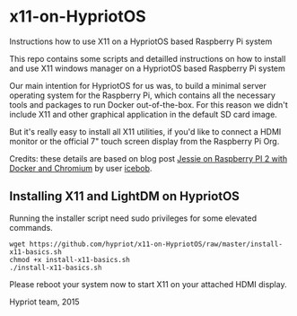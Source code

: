 # x11-on-HypriotOS
Instructions how to use X11 on a HypriotOS based Raspberry Pi system

This repo contains some scripts and detailled instructions on how to install and use X11 windows manager on a HypriotOS based Raspberry Pi system

Our main intention for HypriotOS for us was, to build a minimal server operating system for the 
Raspberry Pi, which contains all the necessary tools and packages to run Docker out-of-the-box. 
For this reason we didn't include X11 and other graphical application in the default SD card image.

But it's really easy to install all X11 utilities, if you'd like to connect a HDMI monitor or the official 7" touch screen display from the Raspberry Pi Org.

Credits:
these details are based on blog post [Jessie on Raspberry PI 2 with Docker and Chromium](https://medium.com/@icebob/jessie-on-raspberry-pi-2-with-docker-and-chromium-c43b8d80e7e1) by user [icebob](https://medium.com/@icebob).


## Installing X11 and LightDM on HypriotOS
Running the installer script need sudo privileges for some elevated commands.
```
wget https://github.com/hypriot/x11-on-HypriotOS/raw/master/install-x11-basics.sh
chmod +x install-x11-basics.sh
./install-x11-basics.sh
```

Please reboot your system now to start X11 on your attached HDMI display.


Hypriot team, 2015
